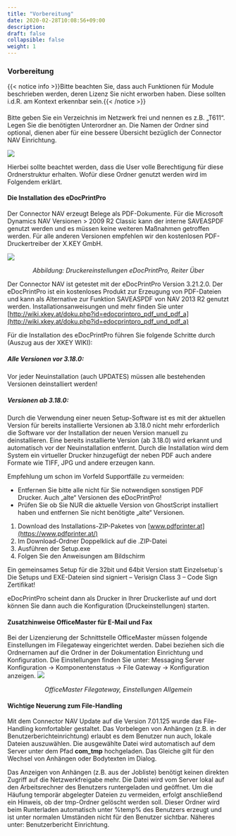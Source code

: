 ```yaml
---
title: "Vorbereitung"
date: 2020-02-28T10:08:56+09:00
description: 
draft: false
collapsible: false
weight: 1
---
```


### Vorbereitung

{{< notice info >}}Bitte beachten Sie, dass auch Funktionen für Module beschrieben werden, deren Lizenz Sie nicht erworben haben. Diese sollten i.d.R. am Kontext erkennbar sein.{{< /notice >}}
####
Bitte geben Sie ein Verzeichnis im Netzwerk frei und nennen es z.B. „T611“. Legen Sie die benötigten Unterordner an. Die Namen der Ordner sind optional, dienen aber für eine bessere Übersicht bezüglich der Connector NAV Einrichtung.

![](/images/connectornav/config_ordner.png)

Hierbei sollte beachtet werden, dass die User volle Berechtigung für diese Ordnerstruktur erhalten. Wofür diese Ordner genutzt werden wird im Folgendem erklärt.

#### Die Installation des eDocPrintPro

Der Connector NAV erzeugt Belege als PDF-Dokumente. Für die Microsoft Dynamics NAV Versionen > 2009 R2 Classic kann der interne SAVEASPDF genutzt werden und es müssen keine weiteren Maßnahmen getroffen werden. Für alle anderen Versionen empfehlen wir den kostenlosen PDF-Druckertreiber der X.KEY GmbH.

![](/images/connectornav/installation_edoc_printpro.png)<center>_Abbildung: Druckereinstellungen eDocPrintPro, Reiter Über_</center>

Der Connector NAV ist getestet mit der eDocPrintPro Version 3.21.2.0. Der eDocPrintPro ist ein kostenloses Produkt zur Erzeugung von PDF-Dateien und kann als Alternative zur Funktion SAVEASPDF von NAV 2013 R2 genutzt werden. Installationsanweisungen und mehr finden Sie unter 
[http://wiki.xkey.at/doku.php?id=edocprintpro_pdf_und_pdf_a](http://wiki.xkey.at/doku.php?id=edocprintpro_pdf_und_pdf_a)

Für die Installation des eDocPrintPro führen Sie folgende Schritte durch (Auszug aus der XKEY WIKI):

##### Alle Versionen vor 3.18.0:

Vor jeder Neuinstallation (auch UPDATES) müssen alle bestehenden Versionen deinstalliert werden!

##### Versionen ab 3.18.0:

Durch die Verwendung einer neuen Setup-Software ist es mit der aktuellen Version für bereits installierte Versionen ab 3.18.0 nicht mehr erforderlich die Software vor der Installation der neuen Version manuell zu deinstallieren. Eine bereits installierte Version (ab 3.18.0) wird erkannt und automatisch vor der Neuinstallation entfernt. Durch die Installation wird dem System ein virtueller Drucker hinzugefügt der neben PDF auch andere Formate wie TIFF, JPG und andere erzeugen kann.

Empfehlung um schon im Vorfeld Supportfälle zu vermeiden: 
- Entfernen Sie bitte alle nicht für Sie notwendigen sonstigen PDF Drucker. Auch „alte“ Versionen des eDocPrintPro! 
- Prüfen Sie ob Sie NUR die aktuelle Version von GhostScript installiert haben und entfernen Sie nicht benötigte „alte“ Versionen.

1. Download des Installations-ZIP-Paketes von [www.pdfprinter.at](https://www.pdfprinter.at/)
2. Im Download-Ordner Doppelklick auf die .ZIP-Datei
3. Ausführen der Setup.exe
4. Folgen Sie den Anweisungen am Bildschirm

Ein gemeinsames Setup für die 32bit und 64bit Version statt Einzelsetup´s 
Die Setups und EXE-Dateien sind signiert – Verisign Class 3 – Code Sign Zertifikat!

eDocPrintPro scheint dann als Drucker in Ihrer Druckerliste auf und dort können Sie dann auch die Konfiguration (Druckeinstellungen) starten.

#### Zusatzhinweise OfficeMaster für E-Mail und Fax

Bei der Lizenzierung der Schnittstelle OfficeMaster müssen folgende Einstellungen im Filegateway eingerichtet werden. Dabei beziehen sich die Ordnernamen auf die Ordner in der Dokumentation Einrichtung und Konfiguration. Die Einstellungen finden Sie unter: Messaging Server Konfiguration -> Komponentenstatus -> File Gateway -> Konfiguration anzeigen.
![](/images/connectornav/installation_officemaster.png)<center>_OfficeMaster Filegateway, Einstellungen Allgemein_</center>

#### Wichtige Neuerung zum File-Handling

Mit dem Connector NAV Update auf die Version 7.01.125 wurde das File-Handling komfortabler gestaltet. Das Vorbelegen von Anhängen (z.B. in der Benutzerberichteinrichtung) erlaubt es dem Benutzer nun auch, lokale Dateien auszuwählen. Die ausgewählte Datei wird automatisch auf dem Server unter dem Pfad **com_tmp** hochgeladen. Das Gleiche gilt für den Wechsel von Anhängen oder Bodytexten im Dialog.

Das Anzeigen von Anhängen (z.B. aus der Jobliste) benötigt keinen direkten Zugriff auf die Netzwerkfreigabe mehr. Die Datei wird vom Server lokal auf den Arbeitsrechner des Benutzers runtergeladen und geöffnet. Um die Häufung temporär abgelegter Dateien zu vermeiden, erfolgt anschließend ein Hinweis, ob der tmp-Ordner gelöscht werden soll. Dieser Ordner wird beim Runterladen automatisch unter %temp% des Benutzers erzeugt und ist unter normalen Umständen nicht für den Benutzer sichtbar. Näheres unter: Benutzerbericht Einrichtung.





